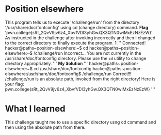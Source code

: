 # Position elsewhere
This program tells us to execute '/challenge/run' from the directory '/usr/share/doc/fontconfig' using cd (change directory) command.
**Flag** 'pwn.college{sRt_2QvV9jv6z4_XbvfVDI3yhGw.QX3QTN0wiMxEzNzEzW}'
As instructed in the challenge after invoking incorrectly and then I changed to the correct directory to finally execute the program.
1.'''
Connected!
hacker@paths~position-elsewhere:~$ cd
hacker@paths~position-elsewhere:~$ /challenge/run
Incorrect...
You are not currently in the /usr/share/doc/fontconfig directory.
Please use the `cd` utility to change directory appropriately.
'''
**My Solution**
'''
hacker@paths~position-elsewhere:~$ cd /usr/share/doc/fontconfig
hacker@paths~position-elsewhere:/usr/share/doc/fontconfig$ /challenge/run
Correct!!!
/challenge/run is an absolute path, invoked from the right directory!
Here is your flag:
pwn.college{sRt_2QvV9jv6z4_XbvfVDI3yhGw.QX3QTN0wiMxEzNzEzW}
'''

# What I learned
This challenge taught me to use a specific directory usng cd command and then using the absolute path from there.